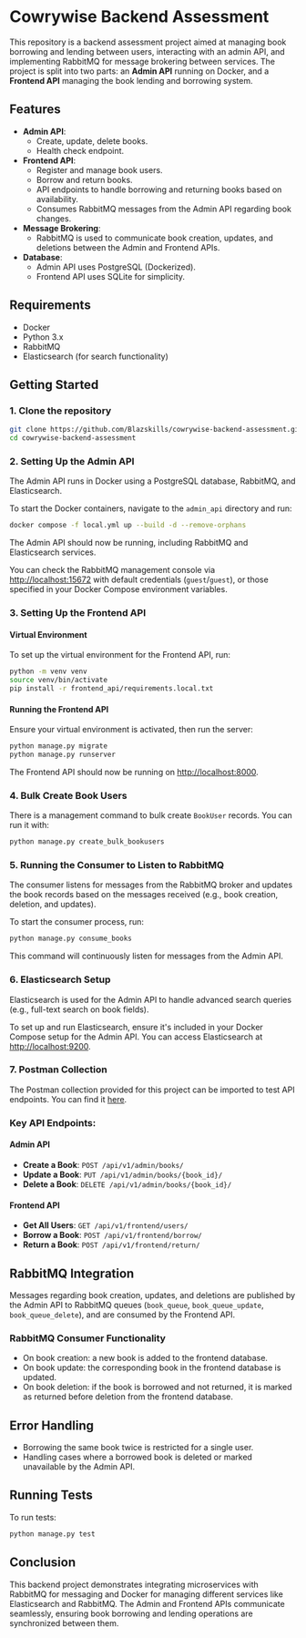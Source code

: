 
# Cowrywise Backend Assessment

This repository is a backend assessment project aimed at managing book borrowing and lending between users, interacting with an admin API, and implementing RabbitMQ for message brokering between services. The project is split into two parts: an **Admin API** running on Docker, and a **Frontend API** managing the book lending and borrowing system.

## Features

- **Admin API**: 
  - Create, update, delete books.
  - Health check endpoint.
- **Frontend API**:
  - Register and manage book users.
  - Borrow and return books.
  - API endpoints to handle borrowing and returning books based on availability.
  - Consumes RabbitMQ messages from the Admin API regarding book changes.
- **Message Brokering**: 
  - RabbitMQ is used to communicate book creation, updates, and deletions between the Admin and Frontend APIs.
- **Database**:
  - Admin API uses PostgreSQL (Dockerized).
  - Frontend API uses SQLite for simplicity.

## Requirements

- Docker
- Python 3.x
- RabbitMQ
- Elasticsearch (for search functionality)

## Getting Started

### 1. Clone the repository
```bash
git clone https://github.com/Blazskills/cowrywise-backend-assessment.git
cd cowrywise-backend-assessment
```

### 2. Setting Up the Admin API

The Admin API runs in Docker using a PostgreSQL database, RabbitMQ, and Elasticsearch.

To start the Docker containers, navigate to the `admin_api` directory and run:

```bash
docker compose -f local.yml up --build -d --remove-orphans
```

The Admin API should now be running, including RabbitMQ and Elasticsearch services.

You can check the RabbitMQ management console via [http://localhost:15672](http://localhost:15672) with default credentials (`guest`/`guest`), or those specified in your Docker Compose environment variables.

### 3. Setting Up the Frontend API

#### Virtual Environment
To set up the virtual environment for the Frontend API, run:

```bash
python -m venv venv
source venv/bin/activate
pip install -r frontend_api/requirements.local.txt
```

#### Running the Frontend API
Ensure your virtual environment is activated, then run the server:

```bash
python manage.py migrate
python manage.py runserver
```

The Frontend API should now be running on [http://localhost:8000](http://localhost:8000).

### 4. Bulk Create Book Users

There is a management command to bulk create `BookUser` records. You can run it with:

```bash
python manage.py create_bulk_bookusers
```

### 5. Running the Consumer to Listen to RabbitMQ

The consumer listens for messages from the RabbitMQ broker and updates the book records based on the messages received (e.g., book creation, deletion, and updates). 

To start the consumer process, run:

```bash
python manage.py consume_books
```

This command will continuously listen for messages from the Admin API.

### 6. Elasticsearch Setup

Elasticsearch is used for the Admin API to handle advanced search queries (e.g., full-text search on book fields).

To set up and run Elasticsearch, ensure it's included in your Docker Compose setup for the Admin API. You can access Elasticsearch at [http://localhost:9200](http://localhost:9200).

### 7. Postman Collection

The Postman collection provided for this project can be imported to test API endpoints. You can find it [here](https://drive.google.com/file/d/1DaJaFWOSbb1OP-S0IpXzJo0BN6YonO75/view?usp=sharing).

### Key API Endpoints:

#### Admin API

- **Create a Book**: `POST /api/v1/admin/books/`
- **Update a Book**: `PUT /api/v1/admin/books/{book_id}/`
- **Delete a Book**: `DELETE /api/v1/admin/books/{book_id}/`

#### Frontend API

- **Get All Users**: `GET /api/v1/frontend/users/`
- **Borrow a Book**: `POST /api/v1/frontend/borrow/`
- **Return a Book**: `POST /api/v1/frontend/return/`

## RabbitMQ Integration

Messages regarding book creation, updates, and deletions are published by the Admin API to RabbitMQ queues (`book_queue`, `book_queue_update`, `book_queue_delete`), and are consumed by the Frontend API.

### RabbitMQ Consumer Functionality

- On book creation: a new book is added to the frontend database.
- On book update: the corresponding book in the frontend database is updated.
- On book deletion: if the book is borrowed and not returned, it is marked as returned before deletion from the frontend database.

## Error Handling

- Borrowing the same book twice is restricted for a single user.
- Handling cases where a borrowed book is deleted or marked unavailable by the Admin API.

## Running Tests

To run tests:

```bash
python manage.py test
```

## Conclusion

This backend project demonstrates integrating microservices with RabbitMQ for messaging and Docker for managing different services like Elasticsearch and RabbitMQ. The Admin and Frontend APIs communicate seamlessly, ensuring book borrowing and lending operations are synchronized between them.